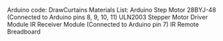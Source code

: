 Arduino code: DrawCurtains
Materials List:
Arduino
Step Motor 28BYJ-48 (Connected to Arduino pins 8, 9, 10, 11)
ULN2003 Stepper Motor Driver Module
IR Receiver Module (Connected to Arduino pin 7)
IR Remote
Breadboard

